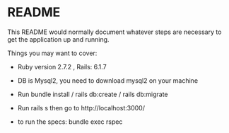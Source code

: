 # README

This README would normally document whatever steps are necessary to get the
application up and running.

Things you may want to cover:

* Ruby version 2.7.2 , Rails: 6.1.7

* DB is Mysql2, you need to download mysql2 on your machine

* Run bundle install / rails db:create / rails db:migrate 


* Run rails s then go to http://localhost:3000/


* to run the specs: bundle exec rspec 
